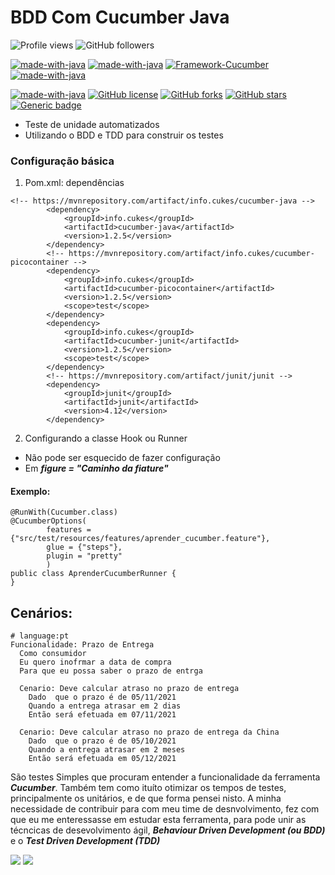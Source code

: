 # BDD Com Cucumber Java
![Profile views](https://visitor-badge.glitch.me/badge?page_id=edufelizardo1.visitor-BDD_Com_Cucumber_Java)
![GitHub followers](https://img.shields.io/github/followers/edufelizardo1?style=social)
<!-- ![Profile views](https://gpvc.arturio.dev/edufelizardo1) -->
[![made-with-java](https://img.shields.io/badge/Language-Java-1f425f.svg)](https://www.oracle.com/br/java/technologies/javase-jdk8-doc-downloads.html)
[![made-with-java](https://img.shields.io/badge/framework-Gherkin-1f425f.svg)](https://cucumber.io/docs/gherkin/)
[![Framework-Cucumber](https://img.shields.io/badge/framework-Cucumber-1f425f.svg)](https://cucumber.io/)
[![made-with-java](https://img.shields.io/badge/framework-JUnit-1f425f.svg)](https://junit.org/junit4/)
<!-- ![Profile views](https://gpvc.arturio.dev/edufelizardo1) -->
[![made-with-java](https://img.shields.io/badge/ide-Intellij-1f425f.svg)](https://www.jetbrains.com/)
[![GitHub license](https://img.shields.io/github/license/edufelizardo1/CucumberBasic)](https://github.com/edufelizardo1/BDD_Com_Cucumber_Java/blob/main/LICENSE)
[![GitHub forks](https://img.shields.io/github/forks/edufelizardo1/CucumberBasic)](https://github.com/edufelizardo1/BDD_Com_Cucumber_Java/network)
[![GitHub stars](https://img.shields.io/github/stars/edufelizardo1/CucumberBasic)](https://github.com/edufelizardo1/BDD_Com_Cucumber_Java/stargazers)
[![Generic badge](https://img.shields.io/static/v1?label=build&message=success&color=<COLOR>)]()



* Teste de unidade automatizados
* Utilizando o BDD e TDD para construir os testes

### Configuração básica
1. Pom.xml: dependências
~~~
<!-- https://mvnrepository.com/artifact/info.cukes/cucumber-java -->
        <dependency>
            <groupId>info.cukes</groupId>
            <artifactId>cucumber-java</artifactId>
            <version>1.2.5</version>
        </dependency>
        <!-- https://mvnrepository.com/artifact/info.cukes/cucumber-picocontainer -->
        <dependency>
            <groupId>info.cukes</groupId>
            <artifactId>cucumber-picocontainer</artifactId>
            <version>1.2.5</version>
            <scope>test</scope>
        </dependency>
        <dependency>
            <groupId>info.cukes</groupId>
            <artifactId>cucumber-junit</artifactId>
            <version>1.2.5</version>
            <scope>test</scope>
        </dependency>
        <!-- https://mvnrepository.com/artifact/junit/junit -->
        <dependency>
            <groupId>junit</groupId>
            <artifactId>junit</artifactId>
            <version>4.12</version>
        </dependency>
~~~
2. Configurando a classe Hook ou Runner
* Não pode ser esquecido de fazer configuração
* Em ***figure = "Caminho da fiature"***
#### Exemplo:
~~~
@RunWith(Cucumber.class)
@CucumberOptions(
        features = {"src/test/resources/features/aprender_cucumber.feature"},
        glue = {"steps"},
        plugin = "pretty"
        )
public class AprenderCucumberRunner {
}
~~~~
## Cenários:
~~~
# language:pt
Funcionalidade: Prazo de Entrega
  Como consumidor
  Eu quero inofrmar a data de compra
  Para que eu possa saber o prazo de entrga

  Cenario: Deve calcular atraso no prazo de entrega
    Dado  que o prazo é de 05/11/2021
    Quando a entrega atrasar em 2 dias
    Então será efetuada em 07/11/2021

  Cenario: Deve calcular atraso no prazo de entrega da China
    Dado  que o prazo é de 05/10/2021
    Quando a entrega atrasar em 2 meses
    Então será efetuada em 05/12/2021
~~~

São testes Simples que procuram entender a funcionalidade da ferramenta ***Cucumber***. Também tem como ituíto otimizar
os tempos de testes, principalmente os unitários, e de que forma pensei nisto. A minha necessidade de contribuir para
com meu time de desnvolvimento, fez com que eu me enteressasse em estudar esta ferramenta, para pode unir as técncicas
de desevolvimento ágil, ***Behaviour Driven Development (ou BDD)*** e o ***Test Driven Development (TDD)***

[<img src="https://img.shields.io/badge/linkedin-%230077B5.svg?&style=for-the-badge&logo=linkedin&logoColor=white" />](https://www.linkedin.com/in/eduardo-felizardo-c%C3%A2ndido-28b16122)
[<img src="https://img.shields.io/badge/Gmail-D14836?style=for-the-badge&logo=gmail&logoColor=white" />](edufelizardo1@gmail.com)

